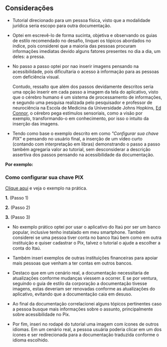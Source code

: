 ## Considerações

- Tutorial direcionado para um pessoa física, visto que a modalidade jurídica seria escopo para outra documentação.

- Optei em escrevê-lo de forma sucinta, objetiva e observando os guias de estilo recomendado no desafio, linquei os tópicos abordados no índice, pois considerei que a maioria das pessoas procuram informações imediatas devido alguns fatores presentes no dia a dia, um deles: a pressa.

- No passo a passo optei por nao inserir imagens pensando na acessibilidade, pois dificultaria o acesso à informação para as pessoas com deficiência visual. 

  Contudo, ressalto que além dos passos devidamente descritos seria uma opção inserir em cada passo a imagem da tela do aplicativo, visto que     o cérebro humano é um sistema de processamento de informações, e segundo uma pesquisa realizada pelo pesquisador e professor de neurociência na Escola de Medicina da Universidade Johns Hopkins, [Ed Connor](https://krieger.jhu.edu/mbi/directory/ed-connor/), o cérebro pega estímulos sensoriais, como a visão por exemplo, transformando-o em conhecimento, por isso o intuito da inserção das imagens.

- Tendo como base o exemplo descrito em como _"Configurar sua chave PIX"_ e pensando no usuário final, a inserção de um vídeo curto (contando com interpretação em libras) demonstrando o passo a passo também agregaria valor ao tutorial, sem desconsiderar a descrição assertiva dos passos pensando na acessibilidade da documentação.

 **Por exemplo:**
 
 ### **Como configurar sua chave PIX**
 [Clique aqui](https://www.youtube.com/watch?v=cnDOedwhr90) e veja o exemplo na prática.
 
**1.** (Passo 1)

**2.** (Passo 2)

**3.** (Passo 3)

- No exemplo prático optei por usar o aplicativo do Itaú por ser um banco popular, inclusive tenho instalado em meu smartphone. Também considerei se uma pessoa tiver conta no banco Itaú bem como em outra instituição e quiser cadastrar o Pix, talvez o tutorial o ajude a escolher a conta do Itaú.

- Também inseri exemplos de outras instituições financeiras para apoiar mais pessoas que venham a ter contas em outros bancos.

- Destaco que em um cenário real, a documentação necessitaria de atualizações conforme mudanças viessem a ocorrer. E se por ventura, seguindo o guia de estilo da corporação a documentação tivesse imagens, estas deveriam ser renovadas conforme as atualizações do aplicativo, evitando que a documentação caia em desuso.

- Ao final da documentação correlacionei alguns tópicos pertinentes caso a pessoa busque mais informações sobre o assunto, principalmente sobre acessibilidade no Pix.

- Por fim, inseri no rodapé do tutorial uma imagem com ícones de outros idiomas. Em um cenário real, a pessoa usuária poderia clicar em um dos ícones e ser redirecionada para a documentação traduzida conforme o idioma escolhido.


